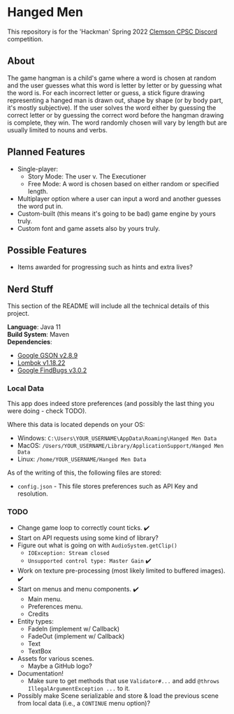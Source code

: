 # Hanged Men

This repository is for the 'Hackman' Spring 2022 [Clemson CPSC Discord](https://www.discord.gg/clemsoncpsc) competition.

## About

The game hangman is a child's game where a word is chosen at random and the user guesses what this word is letter by letter or by guessing what the word is. 
For each incorrect letter or guess, a stick figure drawing representing a hanged man is drawn out, shape by shape (or by body part, it's mostly subjective).
If the user solves the word either by guessing the correct letter or by guessing the correct word before the hangman drawing is complete, they win. 
The word randomly chosen will vary by length but are usually limited to nouns and verbs.

## Planned Features

- Single-player:
  - Story Mode: The user v. The Executioner
  - Free Mode: A word is chosen based on either random or specified length.
- Multiplayer option where a user can input a word and another guesses the word put in.
- Custom-built (this means it's going to be bad) game engine by yours truly.
- Custom font and game assets also by yours truly.

## Possible Features

- Items awarded for progressing such as hints and extra lives?

## Nerd Stuff

This section of the README will include all the technical details of this project.

**Language**: Java 11 
<br />
**Build System**: Maven
<br />
**Dependencies**:

- [Google GSON v2.8.9](https://github.com/google/gson)
- [Lombok v1.18.22](https://github.com/projectlombok/lombok)
- [Google FindBugs v3.0.2](https://github.com/findbugsproject/findbugs)

### Local Data

This app does indeed store preferences (and possibly the last thing you were doing - check TODO).

Where this data is located depends on your OS:
- Windows: `C:\Users\YOUR_USERNAME\AppData\Roaming\Hanged Men Data`
- MacOS: `/Users/YOUR_USERNAME/Library/ApplicationSupport/Hanged Men Data`
- Linux: `/home/YOUR_USERNAME/Hanged Men Data`

As of the writing of this, the following files are stored:
- `config.json` - This file stores preferences such as API Key and resolution.

### TODO

- Change game loop to correctly count ticks. ✔️
- Start on API requests using some kind of library?
- Figure out what is going on with `AudioSystem.getClip()`
  - `IOException: Stream closed`
  - `Unsupported control type: Master Gain` ✔️
- Work on texture pre-processing (most likely limited to buffered images). ✔️
- Start on menus and menu components. ✔️
  - Main menu.
  - Preferences menu.
  - Credits
- Entity types:
  - FadeIn (implement w/ Callback)
  - FadeOut (implement w/ Callback)
  - Text
  - TextBox
- Assets for various scenes.
  - Maybe a GitHub logo?
- Documentation!
  - Make sure to get methods that use `Validator#...` and add `@throws IllegalArgumentException ...` to it.
- Possibly make Scene serializable and store & load the previous scene from local data (i.e., a `CONTINUE` menu option)?